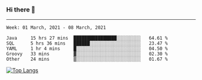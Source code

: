 ### Hi there 👋
---
<!--START_SECTION:waka-->
```text
Week: 01 March, 2021 - 08 March, 2021

Java     15 hrs 27 mins  ████████████████░░░░░░░░░   64.61 % 
SQL      5 hrs 36 mins   ██████░░░░░░░░░░░░░░░░░░░   23.47 % 
YAML     1 hr 4 mins     █░░░░░░░░░░░░░░░░░░░░░░░░   04.50 % 
Groovy   33 mins         ▓░░░░░░░░░░░░░░░░░░░░░░░░   02.30 % 
Other    24 mins         ▒░░░░░░░░░░░░░░░░░░░░░░░░   01.67 % 
```
<!--END_SECTION:waka-->

[![Top Langs](https://github-readme-stats.vercel.app/api/top-langs/?username=HyunAh-iia&layout=compact)](https://github.com/anuraghazra/github-readme-stats)
<!--
**HyunAh-iia/HyunAh-iia** is a ✨ _special_ ✨ repository because its `README.md` (this file) appears on your GitHub profile.

Here are some ideas to get you started:

- 🔭 I’m currently working on ...
- 🌱 I’m currently learning ...
- 👯 I’m looking to collaborate on ...
- 🤔 I’m looking for help with ...
- 💬 Ask me about ...
- 📫 How to reach me: ...
- 😄 Pronouns: ...
- ⚡ Fun fact: ...
-->
